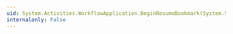 ```yaml
---
uid: System.Activities.WorkflowApplication.BeginResumeBookmark(System.String,System.Object,System.AsyncCallback,System.Object)
internalonly: False
---
```

